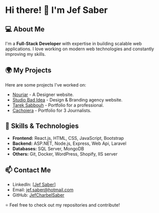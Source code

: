 # Hi there! 👋 I'm Jef Saber

## 💻 About Me
I'm a **Full-Stack Developer** with expertise in building scalable web applications. I love working on modern web technologies and constantly improving my skills.

## 🌍 My Projects
Here are some projects I've worked on:
- [Nourjar](https://nourjar.com/) - A Designer website.
- [Studio Bad Idea](https://studiobadidea.com/) - Design & Branding agency website.
- [Tarek Sabbouh](https://tareksabbouh.com/) - Portfolio for a professional.
- [Cachoiera](soon) - Portfolio for 3 Journalists.

## 🚀 Skills & Technologies
- **Frontend:** React.js, HTML, CSS, JavaScript, Bootstrap
- **Backend:** ASP.NET, Node.js, Express, Web Api, Laravel
- **Databases:** SQL Server, MongoDB
- **Others:** Git, Docker, WordPress, Shopify, IIS server

## 📫 Contact Me
- LinkedIn: [[Jef Saber](https://www.linkedin.com/in/jef-saber-907974218/)]
- Email: [jef.saber@hotmail.com](jef.saber@hotmail.com)
- GitHub: [JefCharbelSaber](https://github.com/jefsaber)

⭐️ Feel free to check out my repositories and contribute!
